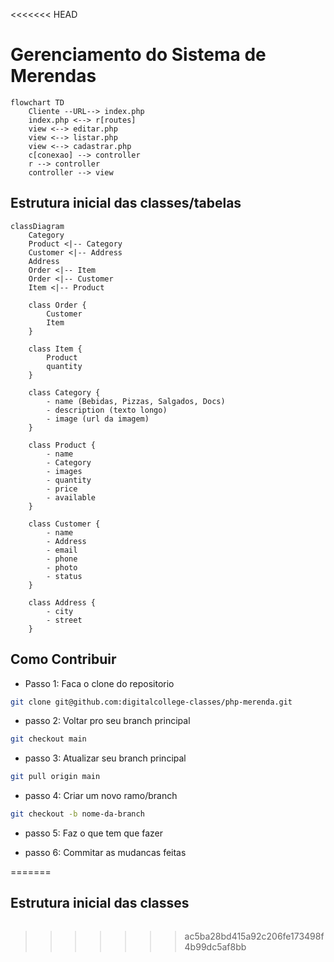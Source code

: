 <<<<<<< HEAD
# Gerenciamento do Sistema de Merendas

```mermaid
flowchart TD
    Cliente --URL--> index.php
    index.php <--> r[routes]
    view <--> editar.php
    view <--> listar.php
    view <--> cadastrar.php
    c[conexao] --> controller
    r --> controller
    controller --> view
```

## Estrutura inicial das classes/tabelas

```mermaid
classDiagram
    Category 
    Product <|-- Category
    Customer <|-- Address
    Address 
    Order <|-- Item
    Order <|-- Customer
    Item <|-- Product

    class Order {
        Customer
        Item
    }

    class Item {
        Product
        quantity
    }

    class Category {
        - name (Bebidas, Pizzas, Salgados, Docs)
        - description (texto longo)
        - image (url da imagem)
    }

    class Product {
        - name
        - Category
        - images
        - quantity
        - price
        - available
    }

    class Customer {
        - name
        - Address
        - email
        - phone
        - photo
        - status
    }
    
    class Address {
        - city
        - street
    }
```


## Como Contribuir

- Passo 1: Faca o clone do repositorio
```bash
git clone git@github.com:digitalcollege-classes/php-merenda.git
```


- passo 2: Voltar pro seu branch principal
```bash
git checkout main
```

- passo 3: Atualizar seu branch principal
```bash
git pull origin main
```

- passo 4: Criar um novo ramo/branch
```bash
git checkout -b nome-da-branch
```

- passo 5: Faz o que tem que fazer

- passo 6: Commitar as mudancas feitas


=======
## Estrutura inicial das classes

```mermaid

```
>>>>>>> ac5ba28bd415a92c206fe173498f4b99dc5af8bb
